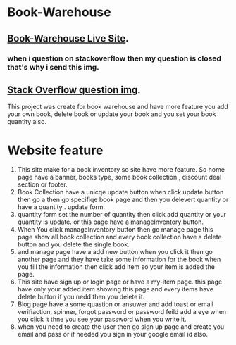 # Book-Warehouse

## [Book-Warehouse Live Site](https://books-warehouse-edfd7.web.app/).


### when i question on stackoverflow then my question is closed that's why i send this img.
## [Stack Overflow question img](https://i.ibb.co/tX98yj8/stack-Overflow-question.png).

This project was create for book warehouse and have more feature you add your own book, delete book or update your book and you set your book quantity also.

# Website feature
1. This site make for a book inventory so site have more feature. So home page have a banner, books type, some book collection , discount deal section or footer.
2. Book Collection have a unicqe update button when click update button then go a then go specifiqe book page and then you delevert quantity or have a quantity .
 update form.
 3. quantity form set the number of quantity then click add quantity or your quantity is update. or this page have a manageInventory button.
4. When You click manageInventory button then go manage page this page show all book collection and every book collection have a delete button and you delete the single book.
5. and manage page have a add new button when you click it then go another page and they have take some information for the book when you fill the information then click add item so your item is added the page.
6. This site have sign up or login page or have a my-item page. this page have only your added item  showing this page and every items have delete button if you nedd then you delete it.
 7. Blog page have a some quastion or ansuwer and add toast or email verifiaction, spinner, forgot password or password feild add a eye when you click it thne you see your password when you write it. 
8. when you need to create the user then go sign up page and create you email and pass or if needed you sign in your google email id also.
